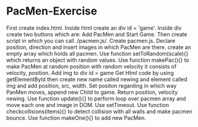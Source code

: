# PacMen-Exercise

First create index.html.
Inside html create an div id = 'game'. 
Inside div create two buttons which are: Add PacMen and Start Game.
Then create script in which you can call ./pacmen.js/.
Create pacmen.js.
Declare position, direction and insert images in which PacMen are there.
create an empty array which holds all pacmen.
Use function setToRandom(scale){} which returns an object with random values.
Use function makePac(){} to make PacMen at random position with random velocity it consists of velocity, position.
Add img to div id = game
Get Html code by using getElementById then create new name called newing and  element called img and add position, src, width.
Set positon regarding in which way PanMen moves, append new Child to game. Return position, velocity newing.
Use function update(){} to perform loop over pacmen array and move each one and image in DOM. Use setTimeout.
Use function checkcollisions(items){} to detect collision with all walls and make pacmen bounce.
Use function makeOne(){} to add new PacMen.
